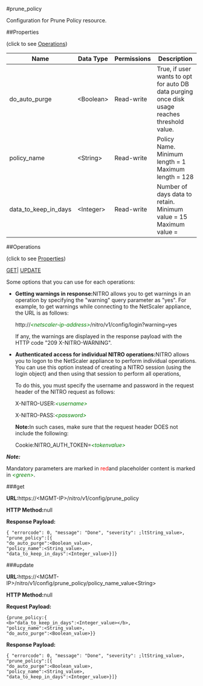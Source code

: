 #prune_policy

Configuration for Prune Policy resource.


##Properties 
<span>(click to see [Operations](#opera))</span>


<table><thead><tr><th>Name</th><th>Data Type</th><th>Permissions</th><th>Description</th></tr></thead><tbody><tr><td>do_auto_purge</td><td>&lt;Boolean></td><td>Read-write</td><td>True, if user wants to opt for auto DB data purging once disk usage reaches threshold value.</td></tr><tr><td>policy_name</td><td>&lt;String></td><td>Read-write</td><td>Policy Name.<br>Minimum length = 1<br>Maximum length = 128</td></tr><tr><td>data_to_keep_in_days</td><td>&lt;Integer></td><td>Read-write</td><td>Number of days data to retain.<br>Minimum value = 15<br>Maximum value =</td></tr></tbody></table>
##Operations 
<span>(click to see [Properties](#prope))</span>


[GET]()| [UPDATE](#u)


Some options that you can use for each operations:
<ul><li><p><b>Getting warnings in response:</b>NITRO allows you to get warnings in an operation by specifying the "warning" query parameter as "yes". For example, to get warnings while connecting to the NetScaler appliance, the URL is as follows:</p><p>http://<span style="color:green;font-style:italic;">&lt;netscaler-ip-address&gt;</span>/nitro/v1/config/login?warning=yes</p><p>If any, the warnings are displayed in the response payload with the HTTP code "209 X-NITRO-WARNING".</p></li><li><p><b>Authenticated access for individual NITRO operations:</b>NITRO allows you to logon to the NetScaler appliance to perform individual operations. You can use this option instead of creating a NITRO session (using the login object) and then using that session to perform all operations,</p><p>To do this, you must specify the username and password in the request header of the NITRO request as follows:</p><p>X-NITRO-USER:<span style="color:green;font-style:italic;">&lt;username&gt;</span></p><p>X-NITRO-PASS:<span style="color:green;font-style:italic;">&lt;password&gt;</span></p><p><b>Note:</b>In such cases, make sure that the request header DOES not include the following:</p><p>Cookie:NITRO_AUTH_TOKEN=<span style="color:green;font-style:italic;">&lt;tokenvalue&gt;</span></p></li></ul>



***Note:*** 
Mandatory parameters are marked in <span style="color:#FF0000;">red</span>and placeholder content is marked in <span style="color:green;font-style:italic">&lt;green&gt;</span>.

###get



<b>URL:</b>https://&lt;MGMT-IP&gt;/nitro/v1/config/prune_policy
<b>HTTP Method:</b>null
<b>Response Payload: </b>```{ "errorcode": 0, "message": "Done", "severity": ;ltString_value>, "prune_policy":[{"do_auto_purge":<Boolean_value>,"policy_name":<String_value>,"data_to_keep_in_days":<Integer_value>}]}```



###update



<b>URL:</b>https://&lt;MGMT-IP&gt;/nitro/v1/config/prune_policy/policy_name_value&lt;String&gt;
<b>HTTP Method:</b>null
<b>Request Payload: </b>```{prune_policy:{<b>"data_to_keep_in_days":<Integer_value></b>,"policy_name":<String_value>,"do_auto_purge":<Boolean_value>}}```
<b>Response Payload: </b>```{ "errorcode": 0, "message": "Done", "severity": ;ltString_value>, "prune_policy":[{"do_auto_purge":<Boolean_value>,"policy_name":<String_value>,"data_to_keep_in_days":<Integer_value>}]}```



